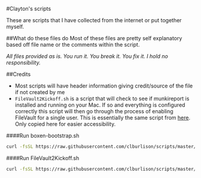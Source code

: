 #Clayton's scripts

These are scripts that I have collected from the internet or put together myself.


##What do these files do
Most of these files are pretty self explanatory based off file name or the comments within the script.

_All files provided as is. You run it. You break it. You fix it. I hold no responsibility._

##Credits
* Most scripts will have header information giving credit/source of the file if not created by me
* ``FileVault2Kickoff.sh`` is a script that will check to see if munkireport is installed and running on your Mac. If so and everything is configured correctly this script will then go through the process of enabling FileVault for a single user. This is essentially the same script from [here](https://github.com/munkireport/munkireport-php/blob/master/app/modules/filevault_escrow/script/Sample%20FileVault2%20Kickoff%20Script.sh). Only copied here for easier accessibility. 



####Run boxen-bootstrap.sh
```bash
curl -fsSL https://raw.githubusercontent.com/clburlison/scripts/master/clburlison_scripts/personal/boxen-bootstrap.sh | sh
```

####Run FileVault2Kickoff.sh
```bash
curl -fsSL https://raw.githubusercontent.com/clburlison/scripts/master/clburlison_scripts/bash_osx/FileVault2Kickoff.sh | sh
```

